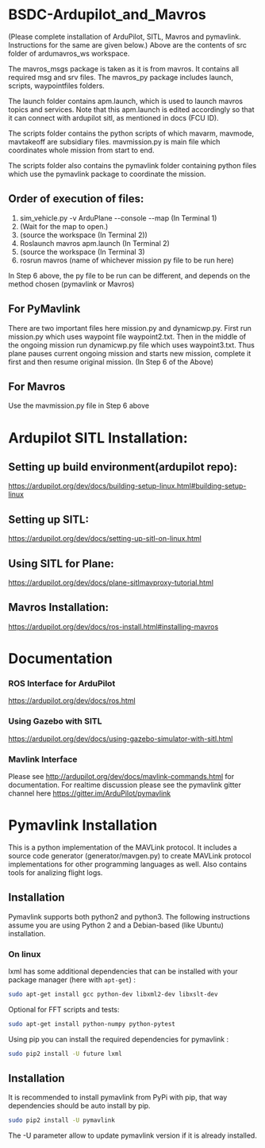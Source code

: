 # BSDC-Ardupilot_and_Mavros
(Please complete installation of ArduPilot, SITL, Mavros and pymavlink. Instructions for the same are given below.)
Above are the contents of src folder of ardumavros_ws workspace.

The mavros_msgs package is taken as it is from mavros. It contains all required msg and srv files.
The mavros_py package includes launch, scripts, waypointfiles folders.

The launch folder contains apm.launch, which is used to launch mavros topics and services. Note that this apm.launch is edited accordingly so that it can connect with ardupilot sitl, as mentioned in docs (FCU ID).

The scripts folder contains the python scripts of which mavarm, mavmode, mavtakeoff are subsidiary files. mavmission.py is main file which coordinates whole mission from start to end.

The scripts folder also contains the pymavlink folder containing python files which use the pymavlink package to coordinate the  mission.

## Order of execution of files:
1.  sim_vehicle.py -v ArduPlane --console --map (In Terminal 1)
2.  (Wait for the map to open.)
3.  (source the workspace (In Terminal 2))
4.  Roslaunch mavros apm.launch (In Terminal 2)
5.  (source the workspace (In Terminal 3)
6.  rosrun mavros (name of whichever mission py file to be run here)

In Step 6 above, the py file to be run can be different, and depends on the method chosen (pymavlink or Mavros)

## For PyMavlink
There are two important files here mission.py and dynamicwp.py. First run mission.py which uses waypoint file waypoint2.txt. Then in the middle of the ongoing mission run dynamicwp.py file which uses waypoint3.txt. Thus plane pauses current ongoing mission and starts new mission, complete it  first and then resume original mission. (In Step 6 of the Above)

## For Mavros
Use the mavmission.py file in Step 6 above


# Ardupilot SITL Installation:
## Setting up build environment(ardupilot repo):
https://ardupilot.org/dev/docs/building-setup-linux.html#building-setup-linux

## Setting up SITL:
https://ardupilot.org/dev/docs/setting-up-sitl-on-linux.html

## Using SITL for Plane:
https://ardupilot.org/dev/docs/plane-sitlmavproxy-tutorial.html

## Mavros Installation:
https://ardupilot.org/dev/docs/ros-install.html#installing-mavros

# Documentation
### ROS Interface for ArduPilot
https://ardupilot.org/dev/docs/ros.html
### Using Gazebo with SITL
https://ardupilot.org/dev/docs/using-gazebo-simulator-with-sitl.html
### Mavlink Interface
Please see http://ardupilot.org/dev/docs/mavlink-commands.html for documentation.
For realtime discussion please see the pymavlink gitter channel here
https://gitter.im/ArduPilot/pymavlink

# Pymavlink Installation
This is a python implementation of the MAVLink protocol.
It includes a source code generator (generator/mavgen.py) to create MAVLink protocol implementations for other programming languages as well.
Also contains tools for analizing flight logs.

## Installation 
Pymavlink supports both python2 and python3.
The following instructions assume you are using Python 2 and a Debian-based (like Ubuntu) installation.

### On linux
lxml has some additional dependencies that can be installed with your package manager (here with `apt-get`) :
```bash
sudo apt-get install gcc python-dev libxml2-dev libxslt-dev
```
Optional for FFT scripts and tests:
```bash
sudo apt-get install python-numpy python-pytest
```
Using pip you can install the required dependencies for pymavlink :
```bash
sudo pip2 install -U future lxml
```
## Installation
It is recommended to install pymavlink from PyPi with pip, that way dependencies should be auto install by pip.
```bash
sudo pip2 install -U pymavlink
```
The -U parameter allow to update pymavlink version if it is already installed.
